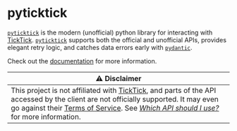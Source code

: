 # pyticktick

[`pyticktick`](http://pyticktick.pretzer.io/) is the modern (unofficial) python library for interacting with [TickTick](https://ticktick.com/home). [`pyticktick`](http://pyticktick.pretzer.io/) supports both the official and unofficial APIs, provides elegant retry logic, and catches data errors early with [`pydantic`](https://docs.pydantic.dev/latest/).

Check out the [documentation](https://pyticktick.pretzer.io/) for more information.

| :warning: Disclaimer                                                                                                                                                                                                                                                                                                                                                              |
| --------------------------------------------------------------------------------------------------------------------------------------------------------------------------------------------------------------------------------------------------------------------------------------------------------------------------------------------------------------------------------- |
| This project is not affiliated with [TickTick](https://ticktick.com/home), and parts of the API accessed by the client are not officially supported. It may even go against their [Terms of Service](https://ticktick.com/tos). See [_Which API should I use?_](https://pyticktick.pretzer.io/explanations/ticktick_api/two_apis.md#which-api-should-i-use) for more information. |
